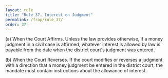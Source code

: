 ```yaml
---
layout: rule
title: "Rule 37. Interest on Judgment"
permalink: /frap/rule_37/
order: 37
---
```


(a) When the Court Affirms. Unless the law provides otherwise, if a money judgment in a civil case is affirmed, whatever interest is allowed by law is payable from the date when the district court's judgment was entered.


(b) When the Court Reverses. If the court modifies or reverses a judgment with a direction that a money judgment be entered in the district court, the mandate must contain instructions about the allowance of interest.
